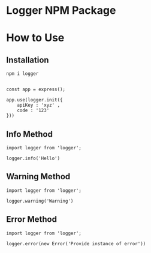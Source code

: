 # Logger NPM Package

# How to Use

## Installation

```
npm i logger


const app = express();

app.use(logger.init({
    apiKey : 'xyz' ,
    code : '123'
}))

```

## Info Method

```
import logger from 'logger';

logger.info('Hello')

```

## Warning Method

```
import logger from 'logger';

logger.warning('Warning')

```

## Error Method

```
import logger from 'logger';

logger.error(new Error('Provide instance of error'))

```
